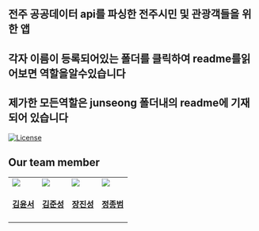 ## 전주 공공데이터 api를 파싱한 전주시민 및 관광객들을 위한 앱

## 각자 이름이 등록되어있는 폴더를 클릭하여 readme를읽어보면 역할을알수있습니다 
## 제가한 모든역할은 junseong 폴더내의 readme에 기재되어 있습니다



[![License](https://img.shields.io/badge/license-MIT-green.svg?style=flat)](https://github.com/SophieYoonseo/Jeonju_culturallife/blob/master/LICENSE.md)
## Our team member
<table id='team'>
 <tr>
  <td id='김윤서'>
   <a href = 'https://github.com/SophieYoonseo'>
    <img src='https://github.com/SophieYoonseo.png?size=420'>
   </a>
   <h4 align='center'><a href = 'https://github.com/SophieYoonseo'>김윤서</a>
   </h4>
  </td>
  <td id='김준성'>
   <a href = 'https://github.com/saechimdaeki'>
    <img src='https://github.com/saechimdaeki.png?size=420'>
   </a>
   <h4 align='center'><a href = 'https://github.com/saechimdaeki'>김준성</a>
   </h4>
  </td>
  <td id='장진성'>
   <a href = 'https://github.com/ijin1322'>
    <img src='https://github.com/ijin1322.png?size=420'>
   </a>
   <h4 align='center'><a href = 'https://github.com/ijin1322'>장진성</a>
   </h4>
  </td>
  <td id='정종범'>
   <a href = 'https://github.com/jjongbumeee'>
    <img src='https://github.com/jjongbumeee.png?size=10'>
   </a>
   <h4 align='center'><a href = 'https://github.com/jjongbumeee'>정종범</a>
   </h4>
  </td>
 </tr>
</table>
 


 






